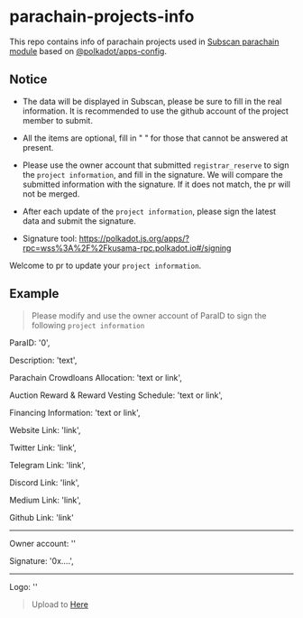 # parachain-projects-info

This repo contains info of parachain projects used in [Subscan parachain module](https://rococo.subscan.io/auction_board) based on [@polkadot/apps-config](https://github.com/polkadot-js/apps/tree/master/packages/apps-config).

## Notice

- The data will be displayed in Subscan, please be sure to fill in the real information. It is recommended to use the github account of the project member to submit.

- All the items are optional, fill in " " for those that cannot be answered at present.

- Please use the owner account that submitted `registrar_reserve` to sign the `project information`, and fill in the signature. We will compare the submitted information with the signature. If it does not match, the pr will not be merged.

- After each update of the `project information`, please sign the latest data and submit the signature.

- Signature tool: https://polkadot.js.org/apps/?rpc=wss%3A%2F%2Fkusama-rpc.polkadot.io#/signing


Welcome to pr to update your `project information`.

## Example

> Please modify and use the owner account of ParaID to sign the following `project information`

ParaID: '0',

Description: 'text',

Parachain Crowdloans Allocation: 'text or link',

Auction Reward & Reward Vesting Schedule: 'text or link',

Financing Information: 'text or link',

Website Link: 'link',

Twitter Link: 'link',

Telegram Link: 'link',

Discord Link: 'link',

Medium Link: 'link',

Github Link: 'link'
       
---------------

 Owner account: ''
 
 Signature: '0x....',
 
---------------

Logo: '' 

> Upload to [Here](https://github.com/itering/parachain-projects-info/tree/main/assets/images)

